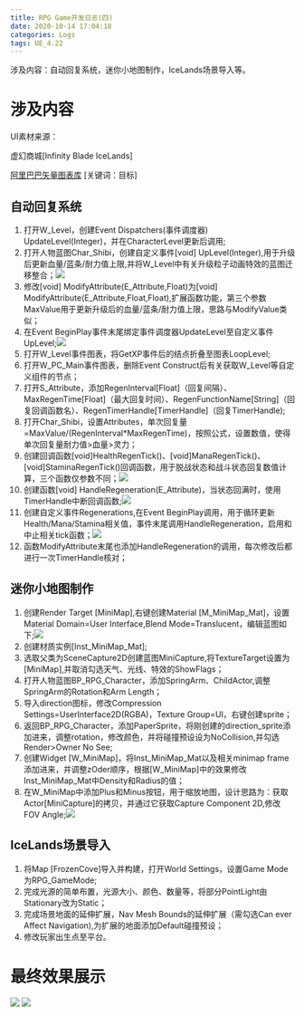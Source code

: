 ```yaml
---
title: RPG Game开发日志(四) 
date: 2020-10-14 17:04:18
categories: Logs
tags: UE_4.22 
---
```


涉及内容：自动回复系统，迷你小地图制作，IceLands场景导入等。
<!--more-->

# 涉及内容

UI素材来源：

虚幻商城[Infinity Blade IceLands]

[阿里巴巴矢量图表库](https://www.iconfont.cn/) [关键词：目标]

## 自动回复系统

1. 打开W_Level，创建Event Dispatchers(事件调度器) UpdateLevel(Integer)，并在CharacterLevel更新后调用;
2. 打开人物蓝图Char_Shibi，创建自定义事件[void] UpLevel(Integer),用于升级后更新血量/蓝条/耐力值上限,并将W_Level中有关升级粒子动画特效的蓝图迁移整合；<img src='https://img-blog.csdnimg.cn/20201014174148886.png'>
3. 修改[void] ModifyAttribute(E_Attribute,Float)为[void] ModifyAttribute(E_Attribute,Float,Float),扩展函数功能，第三个参数MaxValue用于更新升级后的血量/蓝条/耐力值上限，思路与ModifyValue类似；
4. 在Event BeginPlay事件末尾绑定事件调度器UpdateLevel至自定义事件UpLevel;<img src='https://img-blog.csdnimg.cn/20201014174040200.png'>
5. 打开W_Level事件图表，将GetXP事件后的结点折叠至图表LoopLevel;
6. 打开W_PC_Main事件图表，删除Event Construct后有关获取W_Level等自定义组件的节点；
7. 打开S_Attribute，添加RegenInterval[Float]（回复间隔）、MaxRegenTime[Float]（最大回复时间）、RegenFunctionName[String]（回复回调函数名）、RegenTimerHandle[TimerHandle]（回复TimerHandle);
8. 打开Char_Shibi，设置Attributes，单次回复量=MaxValue/(RegenInterval*MaxRegenTime)，按照公式，设置数值，使得单次回复量耐力值>血量>灵力；
9. 创建回调函数[void]HealthRegenTick()、[void]ManaRegenTick()、[void]StaminaRegenTick()回调函数，用于脱战状态和战斗状态回复数值计算，三个函数仅参数不同；<img src='https://img-blog.csdnimg.cn/20201014180132825.png'>
10. 创建函数[void] HandleRegeneration(E_Attribute)，当状态回满时，使用TimerHandle中断回调函数;<img src='https://img-blog.csdnimg.cn/20201014180301780.png'>
11. 创建自定义事件Regenerations,在Event BeginPlay调用，用于循环更新Health/Mana/Stamina相关值，事件末尾调用HandleRegeneration，启用和中止相关tick函数；<img src='https://img-blog.csdnimg.cn/20201014180647554.png'>
12. 函数ModifyAttribute末尾也添加HandleRegeneration的调用，每次修改后都进行一次TimerHandle核对；

## 迷你小地图制作

1. 创建Render Target [MiniMap],右键创建Material [M_MiniMap_Mat]，设置Material Domain=User Interface,Blend Mode=Translucent，编辑蓝图如下;<img src='https://img-blog.csdnimg.cn/2020101423132354.png'>
2. 创建材质实例[Inst_MiniMap_Mat];
3. 选取父类为SceneCapture2D创建蓝图MiniCapture,将TextureTarget设置为[MiniMap],并取消勾选天气、光线、特效的ShowFlags；
4. 打开人物蓝图BP_RPG_Character，添加SpringArm、ChildActor,调整SpringArm的Rotation和Arm Length；
5. 导入direction图标，修改Compression Settings=UserInterface2D(RGBA)，Texture Group=UI，右键创建sprite；
6. 返回BP_RPG_Character，添加PaperSprite，将刚创建的direction_sprite添加进来，调整rotation，修改颜色，并将碰撞预设设为NoCollision,并勾选Render>Owner No See;
7. 创建Widget [W_MiniMap]，将Inst_MiniMap_Mat以及相关minimap frame添加进来，并调整zOder顺序，根据[W_MiniMap]中的效果修改Inst_MiniMap_Mat中Density和Radius的值；
8. 在W_MiniMap中添加Plus和Minus按钮，用于缩放地图，设计思路为：获取Actor[MiniCapture]的拷贝，并通过它获取Capture Component 2D,修改FOV Angle;<img src='https://img-blog.csdnimg.cn/20201014232845269.png'>

## IceLands场景导入

1. 将Map [FrozenCove]导入并构建，打开World Settings，设置Game Mode 为RPG_GameMode;
2. 完成光源的简单布置，光源大小、颜色、数量等，将部分PointLight由Stationary改为Static；
3. 完成场景地面的延伸扩展，Nav Mesh Bounds的延伸扩展（需勾选Can ever Affect Navigation),为扩展的地面添加Default碰撞预设；
4. 修改玩家出生点至平台。

# 最终效果展示



<img src='https://img-blog.csdnimg.cn/20201014171750989.gif'>

<img src='https://img-blog.csdnimg.cn/2020101417191758.png'>